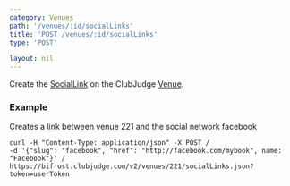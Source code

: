 ```yaml
---
category: Venues
path: '/venues/:id/socialLinks'
title: 'POST /venues/:id/socialLinks'
type: 'POST'

layout: nil
---
```


Create the [SocialLink](#/social-link-model) on the ClubJudge [Venue](#/venue-model).

### Example

Creates a link between venue 221 and the social network facebook

```
curl -H "Content-Type: application/json" -X POST /
-d '{"slug": "facebook", "href": "http://facebook.com/mybook", name: "Facebook"}' /
https://bifrost.clubjudge.com/v2/venues/221/socialLinks.json?token=userToken
```
